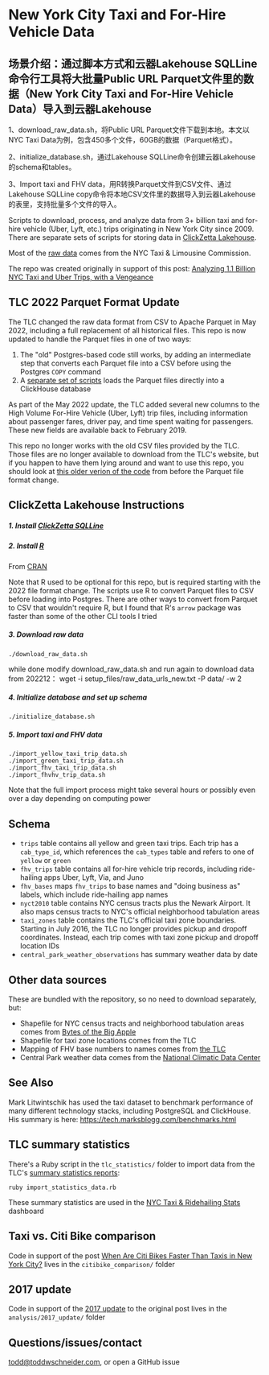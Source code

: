 # New York City Taxi and For-Hire Vehicle Data

## 场景介绍：通过脚本方式和云器Lakehouse SQLLine命令行工具将大批量Public URL Parquet文件里的数据（New York City Taxi and For-Hire Vehicle Data）导入到云器Lakehouse
1、download_raw_data.sh，将Public URL Parquet文件下载到本地。本文以NYC Taxi Data为例，包含450多个文件，60GB的数据（Parquet格式）。

2、initialize_database.sh，通过Lakehouse SQLLine命令创建云器Lakehouse的schema和tables。

3、Import taxi and FHV data，用R转换Parquet文件到CSV文件、通过Lakehouse SQLLine copy命令将本地CSV文件里的数据导入到云器Lakehouse的表里，支持批量多个文件的导入。


Scripts to download, process, and analyze data from 3+ billion taxi and for-hire vehicle (Uber, Lyft, etc.) trips originating in New York City since 2009. There are separate sets of scripts for storing data in [ClickZetta Lakehouse](https://yunqi.tech/).

Most of the [raw data](https://www1.nyc.gov/site/tlc/about/tlc-trip-record-data.page) comes from the NYC Taxi & Limousine Commission.

The repo was created originally in support of this post: [Analyzing 1.1 Billion NYC Taxi and Uber Trips, with a Vengeance](https://toddwschneider.com/posts/analyzing-1-1-billion-nyc-taxi-and-uber-trips-with-a-vengeance/)

## TLC 2022 Parquet Format Update

The TLC changed the raw data format from CSV to Apache Parquet in May 2022, including a full replacement of all historical files. This repo is now updated to handle the Parquet files in one of two ways:

1. The "old" Postgres-based code still works, by adding an intermediate step that converts each Parquet file into a CSV before using the Postgres `COPY` command
2. A [separate set of scripts](https://github.com/toddwschneider/nyc-taxi-data/tree/master/clickhouse) loads the Parquet files directly into a ClickHouse database

As part of the May 2022 update, the TLC added several new columns to the High Volume For-Hire Vehicle (Uber, Lyft) trip files, including information about passenger fares, driver pay, and time spent waiting for passengers. These new fields are available back to February 2019.

This repo no longer works with the old CSV files provided by the TLC. Those files are no longer available to download from the TLC's website, but if you happen to have them lying around and want to use this repo, you should look at [this older verion of the code](https://github.com/toddwschneider/nyc-taxi-data/tree/2e805ab0f1bf362f890c6b6f227526c575f73b67) from before the Parquet file format change.

## ClickZetta Lakehouse Instructions

##### 1. Install [ClickZetta SQLLine](https://doc.clickzetta.com/zh-CN/connect-with-cli) 

##### 2. Install [R](https://www.r-project.org/)

From [CRAN](https://cloud.r-project.org/)

Note that R used to be optional for this repo, but is required starting with the 2022 file format change. The scripts use R to convert Parquet files to CSV before loading into Postgres. There are other ways to convert from Parquet to CSV that wouldn't require R, but I found that R's `arrow` package was faster than some of the other CLI tools I tried

##### 3. Download raw data

`./download_raw_data.sh`

while done modify download_raw_data.sh and run again to download data from 202212：
wget -i setup_files/raw_data_urls_new.txt -P data/ -w 2

##### 4. Initialize database and set up schema

`./initialize_database.sh`

##### 5. Import taxi and FHV data

`./import_yellow_taxi_trip_data.sh`
<br>
`./import_green_taxi_trip_data.sh`
<br>
`./import_fhv_taxi_trip_data.sh`
<br>
`./import_fhvhv_trip_data.sh`

Note that the full import process might take several hours or possibly even over a day depending on computing power

## Schema

- `trips` table contains all yellow and green taxi trips. Each trip has a `cab_type_id`, which references the `cab_types` table and refers to one of `yellow` or `green`
- `fhv_trips` table contains all for-hire vehicle trip records, including ride-hailing apps Uber, Lyft, Via, and Juno
- `fhv_bases` maps `fhv_trips` to base names and "doing business as" labels, which include ride-hailing app names
- `nyct2010` table contains NYC census tracts plus the Newark Airport. It also maps census tracts to NYC's official neighborhood tabulation areas
- `taxi_zones` table contains the TLC's official taxi zone boundaries. Starting in July 2016, the TLC no longer provides pickup and dropoff coordinates. Instead, each trip comes with taxi zone pickup and dropoff location IDs
- `central_park_weather_observations` has summary weather data by date

## Other data sources

These are bundled with the repository, so no need to download separately, but:

- Shapefile for NYC census tracts and neighborhood tabulation areas comes from [Bytes of the Big Apple](https://www1.nyc.gov/site/planning/data-maps/open-data/districts-download-metadata.page)
- Shapefile for taxi zone locations comes from the TLC
- Mapping of FHV base numbers to names comes from [the TLC](https://data.cityofnewyork.us/Transportation/FHV-Base-Aggregate-Report/2v9c-2k7f)
- Central Park weather data comes from the [National Climatic Data Center](https://www.ncdc.noaa.gov/cdo-web/datasets/GHCND/stations/GHCND:USW00094728/detail)

## See Also

Mark Litwintschik has used the taxi dataset to benchmark performance of many different technology stacks, including PostgreSQL and ClickHouse. His summary is here: https://tech.marksblogg.com/benchmarks.html

## TLC summary statistics

There's a Ruby script in the `tlc_statistics/` folder to import data from the TLC's [summary statistics reports](https://www1.nyc.gov/site/tlc/about/aggregated-reports.page):

`ruby import_statistics_data.rb`

These summary statistics are used in the [NYC Taxi & Ridehailing Stats](https://toddwschneider.com/dashboards/nyc-taxi-ridehailing-uber-lyft-data/) dashboard

## Taxi vs. Citi Bike comparison

Code in support of the post [When Are Citi Bikes Faster Than Taxis in New York City?](https://toddwschneider.com/posts/taxi-vs-citi-bike-nyc/) lives in the `citibike_comparison/` folder

## 2017 update

Code in support of the [2017 update](https://toddwschneider.com/posts/analyzing-1-1-billion-nyc-taxi-and-uber-trips-with-a-vengeance/#update-2017) to the original post lives in the `analysis/2017_update/` folder

## Questions/issues/contact

todd@toddwschneider.com, or open a GitHub issue
